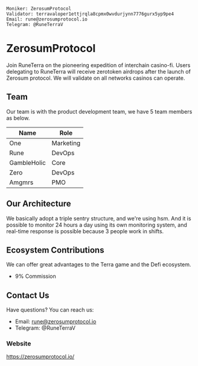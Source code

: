 ```
Moniker: ZerosumProtocol
Validator: terravaloper1ettjrqla8cpmx0wvdurjynn7776gurx5yp9pe4
Email: rune@zerosumprotocol.io
Telegram: @RuneTerraV
```

# ZerosumProtocol
Join RuneTerra on the pioneering expedition of interchain casino-fi. Users delegating to RuneTerra will receive zerotoken airdrops after the launch of Zerosum protocol. We will validate on all networks casinos can operate.

## Team

Our team is with the product development team, we have 5 team members as below.

| Name            | Role    | 
| --------------- | ------- | 
| One             | Marketing     | 
| Rune            | DevOps  | 
| GambleHolic     | Core | 
| Zero     | DevOps | 
| Amgmrs     | PMO | 

## Our Architecture

We basically adopt a triple sentry structure, and we're using hsm.
And it is possible to monitor 24 hours a day using its own monitoring system, and real-time response is possible because 3 people work in shifts.

## Ecosystem Contributions

We can offer great advantages to the Terra game and the Defi ecosystem.

- 9% Commission


## Contact Us

Have questions? You can reach us:

- Email: rune@zerosumprotocol.io
- Telegram: @RuneTerraV


### Website

https://zerosumprotocol.io/
